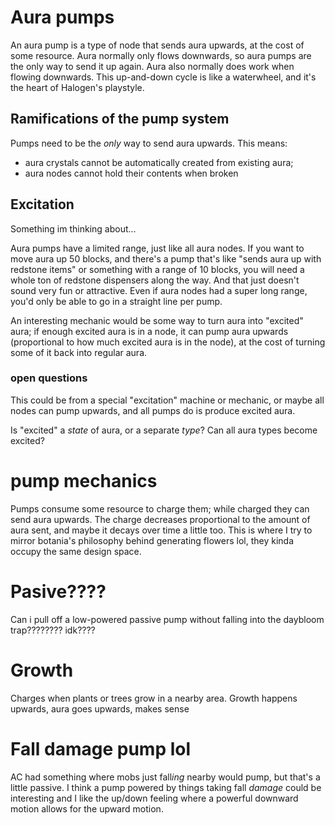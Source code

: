 # Aura pumps

An aura pump is a type of node that sends aura upwards, at the cost of some resource. Aura normally only flows downwards, so aura pumps are the only way to send it up again. Aura also normally does work when flowing downwards. This up-and-down cycle is like a waterwheel, and it's the heart of Halogen's playstyle.

## Ramifications of the pump system

Pumps need to be the *only* way to send aura upwards. This means:

* aura crystals cannot be automatically created from existing aura;
* aura nodes cannot hold their contents when broken

## Excitation

Something im thinking about...

Aura pumps have a limited range, just like all aura nodes. If you want to move aura up 50 blocks, and there's a pump that's like "sends aura up with redstone items" or something with a range of 10 blocks, you will need a whole ton of redstone dispensers along the way. And that just doesn't sound very fun or attractive. Even if aura nodes had a super long range, you'd only be able to go in a straight line per pump.

An interesting mechanic would be some way to turn aura into "excited" aura; if enough excited aura is in a node, it can pump aura upwards (proportional to how much excited aura is in the node), at the cost of turning some of it back into regular aura.

### open questions

This could be from a special "excitation" machine or mechanic, or maybe all nodes can pump upwards, and all pumps do is produce excited aura.

Is "excited" a *state* of aura, or a separate *type*? Can all aura types become excited?

# pump mechanics

Pumps consume some resource to charge them; while charged they can send aura upwards. The charge decreases proportional to the amount of aura sent, and maybe it decays over time a little too. This is where I try to mirror botania's philosophy behind generating flowers lol, they kinda occupy the same design space.

# Pasive????

Can i pull off a low-powered passive pump without falling into the daybloom trap???????? idk????

# Growth

Charges when plants or trees grow in a nearby area. Growth happens upwards, aura goes upwards, makes sense

# Fall damage pump lol

AC had something where mobs just fall*ing* nearby would pump, but that's a little passive. I think a pump powered by things taking fall *damage* could be interesting and I like the up/down feeling where a powerful downward motion allows for the upward motion.
